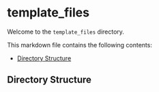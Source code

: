 # template_files

Welcome to the ```template_files``` directory.

This markdown file contains the following contents:
- [Directory Structure](#directory-structure)

## Directory Structure

